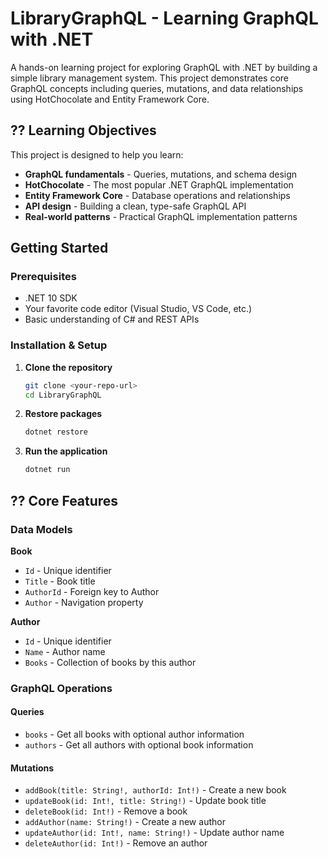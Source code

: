 # LibraryGraphQL - Learning GraphQL with .NET

A hands-on learning project for exploring GraphQL with .NET by building a simple library management system. This project demonstrates core GraphQL concepts including queries, mutations, and data relationships using HotChocolate and Entity Framework Core.

## ?? Learning Objectives

This project is designed to help you learn:
- **GraphQL fundamentals** - Queries, mutations, and schema design
- **HotChocolate** - The most popular .NET GraphQL implementation
- **Entity Framework Core** - Database operations and relationships
- **API design** - Building a clean, type-safe GraphQL API
- **Real-world patterns** - Practical GraphQL implementation patterns



## Getting Started

### Prerequisites

- .NET 10 SDK
- Your favorite code editor (Visual Studio, VS Code, etc.)
- Basic understanding of C# and REST APIs

### Installation & Setup

1. **Clone the repository**
   ```bash
   git clone <your-repo-url>
   cd LibraryGraphQL
   ```

2. **Restore packages**
   ```bash
   dotnet restore
   ```

3. **Run the application**
   ```bash
   dotnet run
   ```


## ?? Core Features

### Data Models

**Book**
- `Id` - Unique identifier
- `Title` - Book title
- `AuthorId` - Foreign key to Author
- `Author` - Navigation property

**Author**
- `Id` - Unique identifier  
- `Name` - Author name
- `Books` - Collection of books by this author

### GraphQL Operations

#### Queries
- `books` - Get all books with optional author information
- `authors` - Get all authors with optional book information

#### Mutations
- `addBook(title: String!, authorId: Int!)` - Create a new book
- `updateBook(id: Int!, title: String!)` - Update book title
- `deleteBook(id: Int!)` - Remove a book
- `addAuthor(name: String!)` - Create a new author
- `updateAuthor(id: Int!, name: String!)` - Update author name
- `deleteAuthor(id: Int!)` - Remove an author

